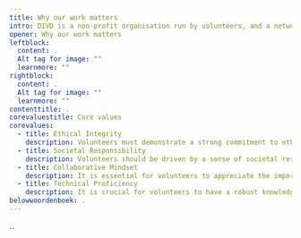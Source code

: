 ```yaml
---
title: Why our work matters
intro: DIVD is a non-profit organisation run by volunteers, and a network of likeminded organisations. We’d love for you to sign up as a volunteer.
opener: Why our work matters
leftblock:
  content: .
  Alt tag for image: ""
  learnmore: ""
rightblock:
  content: .
  Alt tag for image: ""
  learnmore: ""
contenttitle: .
corevaluestitle: Core values
corevalues:
  - title: Ethical Integrity
    description: Volunteers must demonstrate a strong commitment to ethical conduct in their work. They should prioritise the well-being and safety of internet users and respect privacy and legal boundaries while conducting vulnerability research.
  - title: Societal Responsibility
    description: Volunteers should be driven by a sense of societal responsibility, understanding the importance of their role in making the digital world safer. Their motivation should stem from the desire to serve the common good, rather than pursuing personal benefits, political objectives, or individual interests.
  - title: Collaborative Mindset
    description: It is essential for volunteers to appreciate the importance of collaboration and teamwork. They should be open to engaging with a variety of stakeholders, such as vendors, researchers, and reliable partners. Their role involves orchestrating vulnerability disclosure and efficiently reducing risks. The accomplishment of DIVD’s mission heavily relies on effective communication and cooperation.
  - title: Technical Proficiency
    description: It is crucial for volunteers to have a robust knowledge of cybersecurity principles and methods. If they are considering joining one of our technical teams, they need to possess the necessary technical expertise to effectively detect and scrutinize vulnerabilities in online systems. Keeping up-to-date with the latest technologies and threats through continuous learning is indispensable.
belowwoordenboek: .
---
```

..
